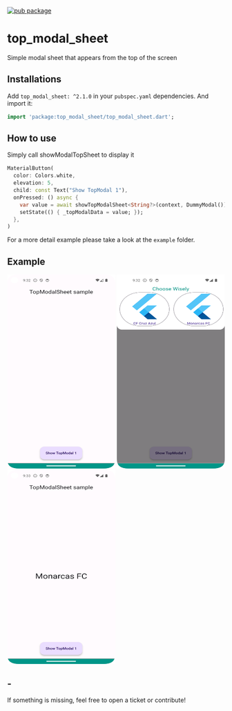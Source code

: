 [![pub package](https://img.shields.io/pub/v/flutter_lints.svg)](https://pub.dev/packages/top_modal_sheet)

# top_modal_sheet

Simple modal sheet that appears from the top of the screen

## Installations

Add `top_modal_sheet: ^2.1.0` in your `pubspec.yaml` dependencies. And import it:

```dart
import 'package:top_modal_sheet/top_modal_sheet.dart';
```

## How to use

Simply call showModalTopSheet to display it

```dart
MaterialButton(
  color: Colors.white,
  elevation: 5,
  child: const Text("Show TopModal 1"),
  onPressed: () async {
    var value = await showTopModalSheet<String?>(context, DummyModal());
    setState(() { _topModalData = value; });
  },
)
```

For a more detail example please take a look at the `example` folder.

## Example

<img src="https://raw.githubusercontent.com/Pilaba/TopModalSheet/master/example/screensshots/main_screen.png" width="250" height="450">
<img src="https://raw.githubusercontent.com/Pilaba/TopModalSheet/master/example/screensshots/top_modal.png" width="250" height="450">
<img src="https://raw.githubusercontent.com/Pilaba/TopModalSheet/master/example/screensshots/top_modal_result.png" width="250" height="450">

## -

If something is missing, feel free to open a ticket or contribute!
